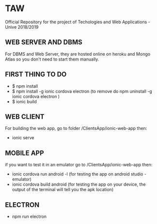 # TAW
Official Repository for the project of Techologies and Web Applications - Unive 2018/2019

## WEB SERVER AND DBMS
For DBMS and Web Server, they are hosted online on heroku and Mongo Atlas so you don't need to start them manually.

## FIRST THING TO DO

 - $ npm install
 - $ npm install -g ionic cordova electron (to remove do npm uninstall -g ionic cordova electron )
 - $ ionic build


## WEB CLIENT

For building the web app, go to folder /ClientsApp/ionic-web-app
then:
 
 - ionic serve

## MOBILE APP

if you want to test it in an emulator go to /ClientsApp/ionic-web-app then:

 - ionic cordova run android -l (for testing the app on android studio - emulator)
 - ionic cordova build android (for testing the app on your device, the output of the terminal will tell you the apk location)


## ELECTRON

- npm run electron